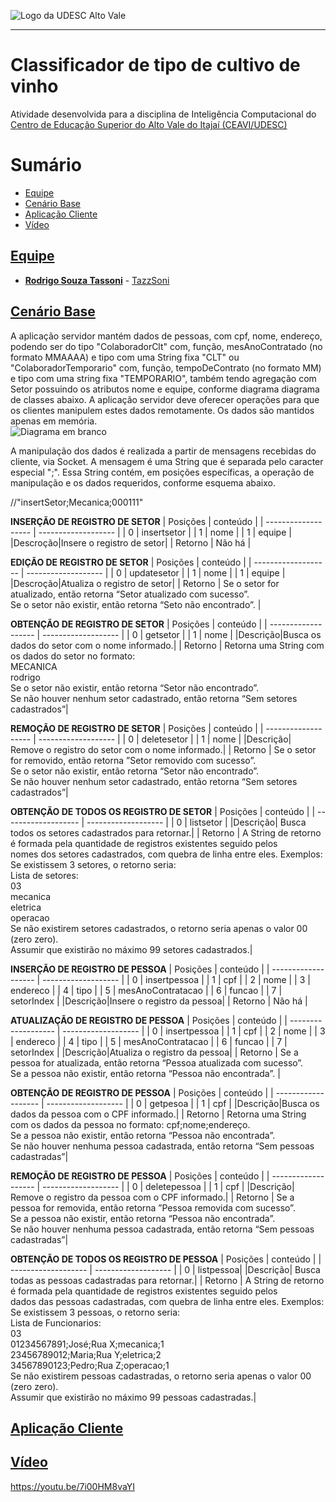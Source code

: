 <!-- Visualizador online: https://stackedit.io/ -->
 ![Logo da UDESC Alto Vale](http://www1.udesc.br/imagens/id_submenu/2019/marca_alto_vale_horizontal_assinatura_rgb_01.jpg)

---

# Classificador de tipo de cultivo de vinho

Atividade desenvolvida para a disciplina de Inteligência Computacional do [Centro de Educação Superior do Alto Vale do Itajaí (CEAVI/UDESC)](https://www.udesc.br/ceavi)

# Sumário
* [Equipe](#equipe)
* [Cenário Base](#problema)
* [Aplicação Cliente](#aplicacao)
* [Vídeo](#video)

## [Equipe](#equipe)
 - [**Rodrigo Souza Tassoni**](mailto:tazzsoni@gmail.com) - [TazzSoni](https://github.com/tazzsoni)
 
## [Cenário Base](#problema)

A aplicação servidor mantém dados de pessoas, com cpf, nome, endereço, podendo ser do tipo "ColaboradorClt" com, função, mesAnoContratado (no formato MMAAAA) e tipo com uma String fixa "CLT" ou "ColaboradorTemporario" com, função, tempoDeContrato (no formato MM) e tipo com uma string fixa "TEMPORARIO", também tendo agregação com Setor possuindo os atributos nome e equipe, conforme diagrama diagrama de classes abaixo. A aplicação servidor deve oferecer operações para que os clientes manipulem estes dados remotamente. Os dados são mantidos apenas em memória.<br>
![Diagrama em branco](https://user-images.githubusercontent.com/45270751/120961741-c3ac2e00-c734-11eb-85e2-7b3581c23281.png)


A manipulação dos dados é realizada a partir de mensagens recebidas do cliente, via Socket. A mensagem é uma String que é separada pelo caracter especial ";". Essa String contém, em posições específicas, a operação de manipulação e os dados requeridos, conforme esquema abaixo.

//"insertSetor;Mecanica;000111"

**INSERÇÃO DE REGISTRO DE SETOR**
| Posições  |  conteúdo  |
| ------------------- | ------------------- |
|  0 |  insertsetor |
|  1 |  nome |
|  1 |  equipe |
|Descroção|Insere o registro de setor|
| Retorno | Não há |

**EDIÇÃO DE REGISTRO DE SETOR**
| Posições  |  conteúdo  |
| ------------------- | ------------------- |
|  0 |  updatesetor |
|  1 |  nome |
|  1 |  equipe |
|Descroção|Atualiza o registro de setor|
| Retorno | Se o setor for atualizado, então retorna “Setor atualizado com sucesso”.<br> Se o setor não existir, então retorna “Seto não encontrado”. |

**OBTENÇÃO DE REGISTRO DE SETOR**
| Posições  |  conteúdo  |
| ------------------- | ------------------- |
|  0 |  getsetor |
|  1 |  nome |
|Descrição|Busca os dados do setor com o nome informado.|
| Retorno | Retorna uma String com os dados do setor no formato:<br> MECANICA<br> rodrigo<br>Se o setor não existir, então retorna “Setor não encontrado”.<br>Se não houver nenhum setor cadastrado, então retorna “Sem setores cadastrados”|
 
 **REMOÇÃO DE REGISTRO DE SETOR**
| Posições  |  conteúdo  |
| ------------------- | ------------------- |
|  0 |  deletesetor |
|  1 |  nome |
|Descrição| Remove o registro do setor com o nome informado.|
| Retorno | Se o setor for removido, então retorna ”Setor removido com sucesso”.<br>Se o setor não existir, então retorna “Setor não encontrado”.<br>Se não houver nenhum setor cadastrado, então retorna “Sem setores cadastrados”|
 
 **OBTENÇÃO DE TODOS OS REGISTRO DE SETOR**
| Posições  |  conteúdo  |
| ------------------- | ------------------- |
|  0 |  listsetor |
|Descrição| Busca todos os setores cadastrados para retornar.|
| Retorno | A String de retorno é formada pela quantidade de registros existentes seguido pelos<br>nomes dos setores cadastrados, com quebra de linha entre eles. Exemplos:<br>Se existissem 3 setores, o retorno seria:<br>Lista de setores:<br>03<br>mecanica<br>eletrica<br>operacao<br>Se não existirem setores cadastrados, o retorno seria apenas o valor 00 (zero zero).<br>Assumir que existirão no máximo 99 setores cadastrados.|
 
**INSERÇÃO DE REGISTRO DE PESSOA**
| Posições  |  conteúdo  |
| ------------------- | ------------------- |
|  0 |  insertpessoa |
|  1 |  cpf |
|  2 |  nome |
| 3 | endereco |
| 4 | tipo |
| 5 | mesAnoContratacao |
| 6 | funcao |
| 7 | setorIndex |
|Descrição|Insere o registro da pessoa|
| Retorno | Não há |

**ATUALIZAÇÃO DE REGISTRO DE PESSOA**
| Posições  |  conteúdo  |
| ------------------- | ------------------- |
|  0 |  insertpessoa |
|  1 |  cpf |
|  2 |  nome |
| 3 | endereco |
| 4 | tipo |
| 5 | mesAnoContratacao |
| 6 | funcao |
| 7 | setorIndex |
|Descrição|Atualiza o registro da pessoa|
| Retorno | Se a pessoa for atualizada, então retorna “Pessoa atualizada com sucesso”.<br>Se a pessoa não existir, então retorna “Pessoa não encontrada”. |

**OBTENÇÃO DE REGISTRO DE PESSOA**
| Posições  |  conteúdo  |
| ------------------- | ------------------- |
|  0 |  getpesoa |
|  1 |  cpf |
|Descrição|Busca os dados da pessoa com o CPF informado.|
| Retorno | Retorna uma String com os dados da pessoa no formato: cpf;nome;endereço.<br>Se a pessoa não existir, então retorna “Pessoa não encontrada”.<br>Se não houver nenhuma pessoa cadastrada, então retorna “Sem pessoas cadastradas”|

**REMOÇÃO DE REGISTRO DE PESSOA**
| Posições  |  conteúdo  |
| ------------------- | ------------------- |
|  0 |  deletepessoa |
|  1 |  cpf |
|Descrição| Remove o registro da pessoa com o CPF informado.|
| Retorno | Se a pessoa for removida, então retorna ”Pessoa removida com sucesso”.<br>Se a pessoa não existir, então retorna “Pessoa não encontrada”.<br>Se não houver nenhuma pessoa cadastrada, então retorna “Sem pessoas cadastradas”|

 **OBTENÇÃO DE TODOS OS REGISTRO DE PESSOA**
| Posições  |  conteúdo  |
| ------------------- | ------------------- |
|  0 |  listpessoa|
|Descrição| Busca todas as pessoas cadastradas para retornar.|
| Retorno | A String de retorno é formada pela quantidade de registros existentes seguido pelos<br>dados das pessoas cadastradas, com quebra de linha entre eles. Exemplos:<br>Se existissem 3 pessoas, o retorno seria:<br>Lista de Funcionarios:<br>03<br>01234567891;José;Rua X;mecanica;1<br>23456789012;Maria;Rua Y;eletrica;2<br>34567890123;Pedro;Rua Z;operacao;1<br>Se não existirem pessoas cadastradas, o retorno seria apenas o valor 00 (zero zero).<br>Assumir que existirão no máximo 99 pessoas cadastradas.|
 

## [Aplicação Cliente](#aplicacao)



## [Vídeo](#video)

https://youtu.be/7i00HM8vaYI
